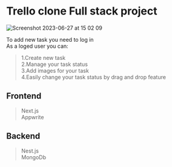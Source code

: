 # Trello clone Full stack project<br>
![Screenshot 2023-06-27 at 15 02 09](https://github.com/ArtyomZayarny/TaskManager/assets/15728688/3a40d27a-b915-4469-b176-d949397c963e)

To add new task you need to log in<br>
As a loged user you can:<br>
 >1.Create new task<br>
 >2.Manage your task status<br>
 >3.Add images for your task<br>
 >4.Easily change your task status by drag and drop feature<br>

## Frontend<br>
>Next.js<br>
 >Appwrite<br>

## Backend<br>
  >Nest.js<br>
  >MongoDb<br>
 
